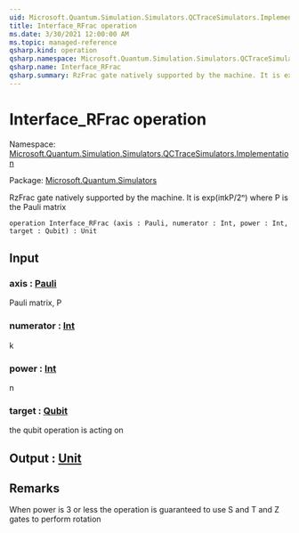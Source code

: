 ```yaml
---
uid: Microsoft.Quantum.Simulation.Simulators.QCTraceSimulators.Implementation.Interface_RFrac
title: Interface_RFrac operation
ms.date: 3/30/2021 12:00:00 AM
ms.topic: managed-reference
qsharp.kind: operation
qsharp.namespace: Microsoft.Quantum.Simulation.Simulators.QCTraceSimulators.Implementation
qsharp.name: Interface_RFrac
qsharp.summary: RzFrac gate natively supported by the machine. It is exp(iπkP/2ⁿ) where P is the Pauli matrix
---
```


# Interface_RFrac operation

Namespace: [Microsoft.Quantum.Simulation.Simulators.QCTraceSimulators.Implementation](xref:Microsoft.Quantum.Simulation.Simulators.QCTraceSimulators.Implementation)

Package: [Microsoft.Quantum.Simulators](https://nuget.org/packages/Microsoft.Quantum.Simulators)


RzFrac gate natively supported by the machine. It is exp(iπkP/2ⁿ) where P is the Pauli matrix

```qsharp
operation Interface_RFrac (axis : Pauli, numerator : Int, power : Int, target : Qubit) : Unit
```


## Input

### axis : [Pauli](xref:microsoft.quantum.lang-ref.pauli)

Pauli matrix, P


### numerator : [Int](xref:microsoft.quantum.lang-ref.int)

k


### power : [Int](xref:microsoft.quantum.lang-ref.int)

n


### target : [Qubit](xref:microsoft.quantum.lang-ref.qubit)

the qubit operation is acting on



## Output : [Unit](xref:microsoft.quantum.lang-ref.unit)



## Remarks

When power is 3 or less the operation is guaranteed to use S and T and Z gates to perform rotation